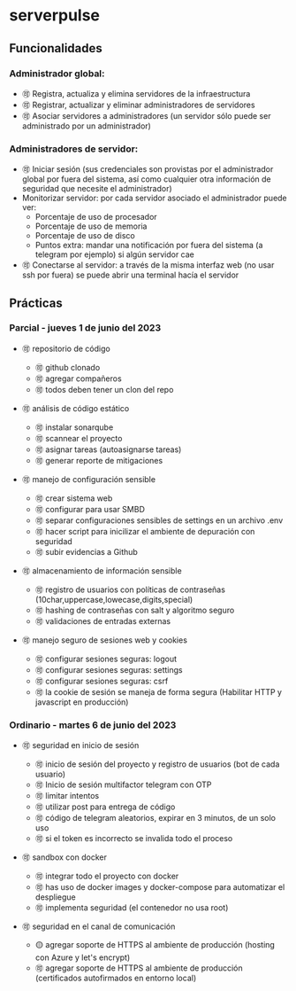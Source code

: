 # serverpulse

## Funcionalidades

### Administrador global:
- :accept: Registra, actualiza y elimina servidores de la infraestructura
- :accept: Registrar, actualizar y eliminar administradores de servidores
- :accept: Asociar servidores a administradores (un servidor sólo puede ser administrado por un administrador)

### Administradores de servidor:
- :accept: Iniciar sesión (sus credenciales son provistas por el administrador global por fuera del sistema, así como cualquier otra información de seguridad que necesite el administrador)
- Monitorizar servidor: por cada servidor asociado el administrador puede ver:
  + Porcentaje de uso de procesador
  + Porcentaje de uso de memoria
  + Porcentaje de uso de disco
  + Puntos extra: mandar una notificación por fuera del sistema (a telegram por ejemplo) si algún servidor cae
- :accept: Conectarse al servidor: a través de la misma interfaz web (no usar ssh por fuera) se puede abrir una terminal hacía el servidor

## Prácticas

### Parcial - jueves 1 de junio del 2023

- :accept: repositorio de código

  - :accept: github clonado
  - :accept: agregar compañeros
  - :accept: todos deben tener un clon del repo

- :accept: análisis de código estático

  - :accept: instalar sonarqube
  - :accept: scannear el proyecto
  - :accept: asignar tareas (autoasignarse tareas)
  - :accept: generar reporte de mitigaciones

- :accept: manejo de configuración sensible

  - :accept: crear sistema web
  - :accept: configurar para usar SMBD
  - :accept: separar configuraciones sensibles de settings en un archivo .env
  - :accept: hacer script para inicilizar el ambiente de depuración con seguridad
  - :accept: subir evidencias a Github

- :accept: almacenamiento de información sensible

  - :accept: registro de usuarios con políticas de contraseñas (10char,uppercase,lowecase,digits,special)
  - :accept: hashing de contraseñas con salt y algoritmo seguro
  - :accept: validaciones de entradas externas

- :accept: manejo seguro de sesiones web y cookies
  - :accept: configurar sesiones seguras: logout
  - :accept: configurar sesiones seguras: settings
  - :accept: configurar sesiones seguras: csrf
  - :accept: la cookie de sesión se maneja de forma segura (Habilitar HTTP y javascript en producción)

### Ordinario - martes 6 de junio del 2023

- :accept: seguridad en inicio de sesión

  - :accept: inicio de sesión del proyecto y registro de usuarios (bot de cada usuario)
  - :accept: Inicio de sesión multifactor telegram con OTP
  - :accept: limitar intentos
  - :accept: utilizar post para entrega de código
  - :accept: código de telegram aleatorios, expirar en 3 minutos, de un solo uso
  - :accept: si el token es incorrecto se invalida todo el proceso

- :accept: sandbox con docker

  - :accept: integrar todo el proyecto con docker
  - :accept: has uso de docker images y docker-compose para automatizar el despliegue
  - :accept: implementa seguridad (el contenedor no usa root)

- :accept: seguridad en el canal de comunicación
  - :yellow_circle: agregar soporte de HTTPS al ambiente de producción (hosting con Azure y let's encrypt)
  - :accept: agregar soporte de HTTPS al ambiente de producción (certificados autofirmados en entorno local)

